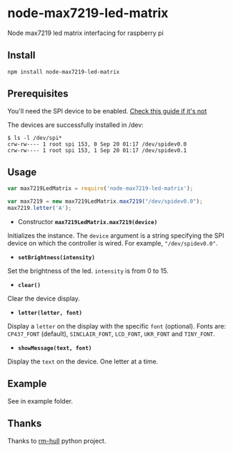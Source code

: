 # node-max7219-led-matrix
Node max7219 led matrix interfacing for raspberry pi

## Install

``npm install node-max7219-led-matrix``

## Prerequisites
You'll need the SPI device to be enabled. [Check this guide if it's not](https://learn.sparkfun.com/tutorials/raspberry-pi-spi-and-i2c-tutorial#spi-on-pi)  

The devices are successfully installed in /dev:
```shell
$ ls -l /dev/spi*
crw-rw---- 1 root spi 153, 0 Sep 20 01:17 /dev/spidev0.0
crw-rw---- 1 root spi 153, 1 Sep 20 01:17 /dev/spidev0.1
```


## Usage

```javascript
var max7219LedMatrix = require('node-max7219-led-matrix');

var max7219 = new max7219LedMatrix.max7219("/dev/spidev0.0");
max7219.letter('A');
```


* Constructor __**`max7219LedMatrix.max7219(device)`**__

Initializes the instance. The `device` argument is a string specifying the SPI device on which the controller is wired. For example, `"/dev/spidev0.0"`.

* __**`setBrightness(intensity)`**__

Set the brightness of the led. `intensity` is from 0 to 15.

* __**`clear()`**__

Clear the device display.

* __**`letter(letter, font)`**__

Display a `letter` on the display with the specific `font` (optional).
Fonts are: `CP437_FONT` (default), `SINCLAIR_FONT`, `LCD_FONT`, `UKR_FONT` and `TINY_FONT`.

* __**`showMessage(text, font)`**__

Display the `text` on the device. One letter at a time.

## Example

See in example folder.

## Thanks

Thanks to [rm-hull](https://max7219.readthedocs.io) python project.
